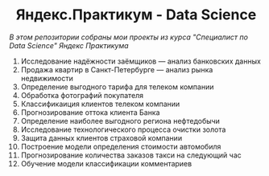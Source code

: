 <h1 align="center"> Яндекс.Практикум - Data Science </h1>

<p><em>В этом репозитории собраны мои проекты из курса "Специалист по Data Science" Яндекс Практикума</em></p>

<p><ol>
  <li>Исследование надёжности заёмщиков — анализ банковских данных</li>
  <li>Продажа квартир в Санкт-Петербурге — анализ рынка недвижимости</li>
  <li>Определение выгодного тарифа для телеком компании</li>
  <li>Обработка фотографий покупателя</li>
  <li>Классификаиция клиентов телеком компании</li>
  <li>Прогнозирование оттока клиента Банка</li>
  <li>Определение наиболее выгодного региона нефтедобычи</li>
  <li>Исследование технологического процесса очистки золота</li>
  <li>Защита данных клиентов страховой компании</li>
  <li>Построение модели определения стоимости автомобиля</li>
  <li>Прогнозирование количества заказов такси на следующий час</li>
  <li>Обучение модели классификации комментариев</li>
</ol></p>
